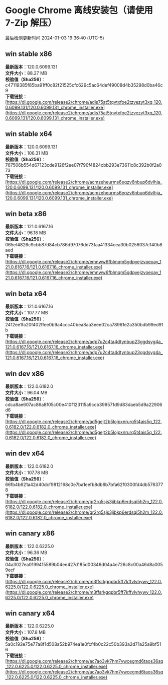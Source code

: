 # Google Chrome 离线安装包（请使用 7-Zip 解压）
最后检测更新时间
2024-01-03 19:36:40 (UTC-5)

## win stable x86
**最新版本**：120.0.6099.131  
**文件大小**：88.27 MB  
**校验值（Sha256）**：c47119385f85ba91ff0c82f21525cfc629c5ac64def49008d4b35298d0ba46c9  
**下载链接**：[https://dl.google.com/release2/chrome/adis75at5tqvtxfoe2tzvezyt3xq_120.0.6099.131/120.0.6099.131_chrome_installer.exe](https://dl.google.com/release2/chrome/adis75at5tqvtxfoe2tzvezyt3xq_120.0.6099.131/120.0.6099.131_chrome_installer.exe)  

## win stable x64
**最新版本**：120.0.6099.131  
**文件大小**：106.31 MB  
**校验值（Sha256）**：767506b554d67123cde9126f2ee07f790f4824cbb293e73611c8c392b0f2a073  
**下载链接**：[https://dl.google.com/release2/chrome/acmzeheurms6eqzv6nbup6dvlhja_120.0.6099.131/120.0.6099.131_chrome_installer.exe](https://dl.google.com/release2/chrome/acmzeheurms6eqzv6nbup6dvlhja_120.0.6099.131/120.0.6099.131_chrome_installer.exe)  

## win beta x86
**最新版本**：121.0.6167.16  
**文件大小**：96.18 MB  
**校验值（Sha256）**：065ef4826c9cbb87d84cb786d97076dd73faa41334cea30b0256037c140b8aed  
**下载链接**：[https://dl.google.com/release2/chrome/emnww6fblmqm5gdpyejzvoeoay_121.0.6167.16/121.0.6167.16_chrome_installer.exe](https://dl.google.com/release2/chrome/emnww6fblmqm5gdpyejzvoeoay_121.0.6167.16/121.0.6167.16_chrome_installer.exe)  

## win beta x64
**最新版本**：121.0.6167.16  
**文件大小**：107.77 MB  
**校验值（Sha256）**：2412ee1fa20f402ffee0b9a4ccc40bea8aa3eee02ca78961e2a350bdb99ed91b  
**下载链接**：[https://dl.google.com/release2/chrome/adp7u2c4ta4dtynbup23ggdsyg4a_121.0.6167.16/121.0.6167.16_chrome_installer.exe](https://dl.google.com/release2/chrome/adp7u2c4ta4dtynbup23ggdsyg4a_121.0.6167.16/121.0.6167.16_chrome_installer.exe)  

## win dev x86
**最新版本**：122.0.6182.0  
**文件大小**：96.04 MB  
**校验值（Sha256）**：cdca8ae607ac86a8f05c00e410f123115a9ccb399571d9d83daeb5d9a22906d6  
**下载链接**：[https://dl.google.com/release2/chrome/ad5gejt2b5lojpxnrurq5t4ais5q_122.0.6182.0/122.0.6182.0_chrome_installer.exe](https://dl.google.com/release2/chrome/ad5gejt2b5lojpxnrurq5t4ais5q_122.0.6182.0/122.0.6182.0_chrome_installer.exe)  

## win dev x64
**最新版本**：122.0.6182.0  
**文件大小**：107.78 MB  
**校验值（Sha256）**：66fb4b621a42d40dcf9812168c0e7ba1eefb8db6b7bfa62f0300fd4db5763778  
**下载链接**：[https://dl.google.com/release2/chrome/gr2rq5sjs3jibkp6erdsqi5h2m_122.0.6182.0/122.0.6182.0_chrome_installer.exe](https://dl.google.com/release2/chrome/gr2rq5sjs3jibkp6erdsqi5h2m_122.0.6182.0/122.0.6182.0_chrome_installer.exe)  

## win canary x86
**最新版本**：122.0.6225.0  
**文件大小**：96.36 MB  
**校验值（Sha256）**：04a3027ea0199415589b04ee427d185d00346d04a4e726c8c00a46d8a0059ecf  
**下载链接**：[https://dl.google.com/release2/chrome/m3ffsrkgqpbr5ff7kffvlvhywy_122.0.6225.0/122.0.6225.0_chrome_installer.exe](https://dl.google.com/release2/chrome/m3ffsrkgqpbr5ff7kffvlvhywy_122.0.6225.0/122.0.6225.0_chrome_installer.exe)  

## win canary x64
**最新版本**：122.0.6225.0  
**文件大小**：107.8 MB  
**校验值（Sha256）**：5a0c192e75e77a8f1d508a52b974ea1e0fcf4b0c22c50b393a2d71a25a9bf516  
**下载链接**：[https://dl.google.com/release2/chrome/ac7ao3vk7hm7ywcegmd6taos36sq_122.0.6225.0/122.0.6225.0_chrome_installer.exe](https://dl.google.com/release2/chrome/ac7ao3vk7hm7ywcegmd6taos36sq_122.0.6225.0/122.0.6225.0_chrome_installer.exe)  

